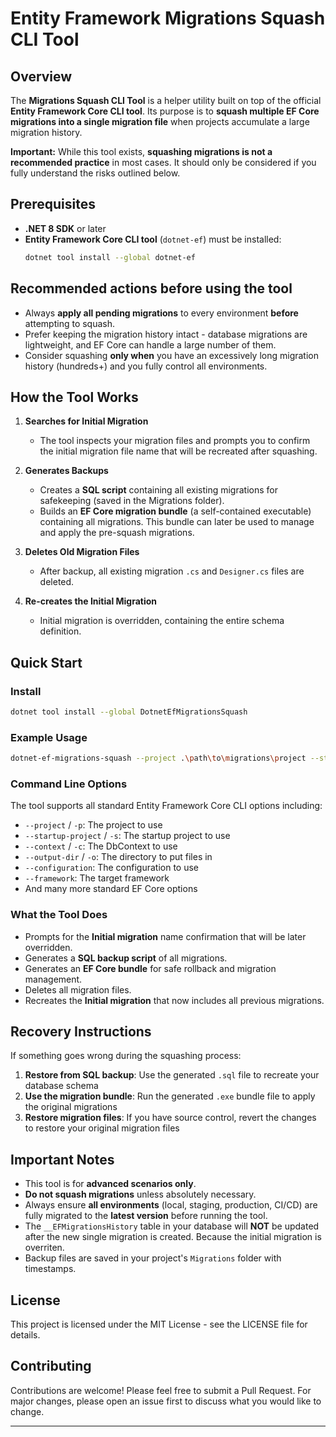 # Entity Framework Migrations Squash CLI Tool

## Overview

The **Migrations Squash CLI Tool** is a helper utility built on top of the official **Entity Framework Core CLI tool**.
Its purpose is to **squash multiple EF Core migrations into a single migration file** when projects accumulate a large migration history.

**Important:** While this tool exists, **squashing migrations is not a recommended practice** in most cases. It should only be considered if you fully understand the risks outlined below.

## Prerequisites

- **.NET 8 SDK** or later
- **Entity Framework Core CLI tool** (`dotnet-ef`) must be installed:
  ```bash
  dotnet tool install --global dotnet-ef
  ```

## Recommended actions before using the tool

* Always **apply all pending migrations** to every environment **before** attempting to squash.
* Prefer keeping the migration history intact - database migrations are lightweight, and EF Core can handle a large number of them.
* Consider squashing **only when** you have an excessively long migration history (hundreds+) and you fully control all environments.

## How the Tool Works

1. **Searches for Initial Migration**
   - The tool inspects your migration files and prompts you to confirm the initial migration file name that will be recreated after squashing.

2. **Generates Backups**
   - Creates a **SQL script** containing all existing migrations for safekeeping (saved in the Migrations folder).
   - Builds an **EF Core migration bundle** (a self-contained executable) containing all migrations. This bundle can later be used to manage and apply the pre-squash migrations.

3. **Deletes Old Migration Files**
   - After backup, all existing migration `.cs` and `Designer.cs` files are deleted.

4. **Re-creates the Initial Migration**
   - Initial migration is overridden, containing the entire schema definition.

## Quick Start

### Install

```bash
dotnet tool install --global DotnetEfMigrationsSquash
```

### Example Usage

```bash
dotnet-ef-migrations-squash --project .\path\to\migrations\project --startup-project .\path\to\startup\project 
```

### Command Line Options

The tool supports all standard Entity Framework Core CLI options including:
- `--project` / `-p`: The project to use
- `--startup-project` / `-s`: The startup project to use
- `--context` / `-c`: The DbContext to use
- `--output-dir` / `-o`: The directory to put files in
- `--configuration`: The configuration to use
- `--framework`: The target framework
- And many more standard EF Core options

### What the Tool Does

* Prompts for the **Initial migration** name confirmation that will be later overridden.
* Generates a **SQL backup script** of all migrations.
* Generates an **EF Core bundle** for safe rollback and migration management.
* Deletes all migration files.
* Recreates the **Initial migration** that now includes all previous migrations.

## Recovery Instructions

If something goes wrong during the squashing process:

1. **Restore from SQL backup**: Use the generated `.sql` file to recreate your database schema
2. **Use the migration bundle**: Run the generated `.exe` bundle file to apply the original migrations
3. **Restore migration files**: If you have source control, revert the changes to restore your original migration files

## Important Notes

* This tool is for **advanced scenarios only**.
* **Do not squash migrations** unless absolutely necessary.
* Always ensure **all environments** (local, staging, production, CI/CD) are fully migrated to the **latest version** before running the tool.
* The `__EFMigrationsHistory` table in your database will **NOT** be updated after the new single migration is created. Because the initial migration is overriten.
* Backup files are saved in your project's `Migrations` folder with timestamps.

## License

This project is licensed under the MIT License - see the LICENSE file for details.

## Contributing

Contributions are welcome! Please feel free to submit a Pull Request. For major changes, please open an issue first to discuss what you would like to change.

---
